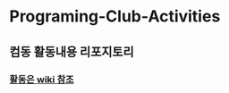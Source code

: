 # Programing-Club-Activities
## 컴동 활동내용 리포지토리
### [활동은 wiki 참조](https://github.com/StupidDeveloper05/Programing-Club-Activities/wiki)
